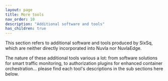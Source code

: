 ```yaml
---
layout: page
title: More tools
nav_order: 10
description: "Additional software and tools"
has_children: true
---
```


This section refers to additional software and tools produced by SixSq, which are neither directly incorporated into Nuvla nor NuvlaEdge.

The nature of these additional tools various a lot: from software solutions for smart traffic monitoring, to authorization plugins for enhanced container orchestration... please find each tool's descriptions in the sub sections here below.